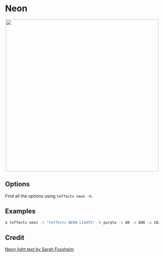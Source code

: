 # Neon

<p align="center">
<img width="500" src="https://raw.githubusercontent.com/shinokada/teffects/main/images/neon.png" />
</p>

## Options

Find all the options using `teffects neon -h`.

## Examples

```sh
$ teffects neon -t "Teffects NEON LIGHTS" -b purple -s 80 -e 800 -w 1020
```

## Credit

[Neon light text by Sarah Fossheim](https://codepen.io/fossheim/pen/PoqKoLY)
